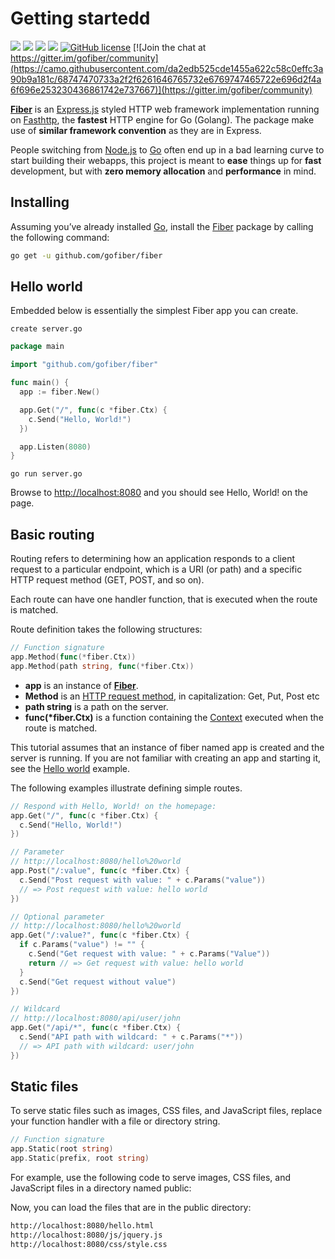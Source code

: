 # Getting startedd

[![](https://camo.githubusercontent.com/7fefac9c50028ef3a33c1d3b15bc6290c4df50c3/68747470733a2f2f696d672e736869656c64732e696f2f6769746875622f72656c656173652f676f66696265722f6669626572)](https://github.com/gofiber/fiber/releases) [![](https://camo.githubusercontent.com/41183f85541d788c8d93353ded748619d2d95c21/68747470733a2f2f696d672e736869656c64732e696f2f6769746875622f6c616e6775616765732f746f702f676f66696265722f6669626572)](https://camo.githubusercontent.com/41183f85541d788c8d93353ded748619d2d95c21/68747470733a2f2f696d672e736869656c64732e696f2f6769746875622f6c616e6775616765732f746f702f676f66696265722f6669626572) [![](https://camo.githubusercontent.com/fa22b9d46e4fc46b3a39dc24e617c6848b3cf1c3/68747470733a2f2f676f646f632e6f72672f6769746875622e636f6d2f676f66696265722f66696265723f7374617475732e737667)](https://godoc.org/github.com/gofiber/fiber) [![](https://camo.githubusercontent.com/cc2e9485ef6d4febc5d5de35fd8eedd876e51d96/68747470733a2f2f676f7265706f7274636172642e636f6d2f62616467652f6769746875622e636f6d2f676f66696265722f6669626572)](https://camo.githubusercontent.com/cc2e9485ef6d4febc5d5de35fd8eedd876e51d96/68747470733a2f2f676f7265706f7274636172642e636f6d2f62616467652f6769746875622e636f6d2f676f66696265722f6669626572) [![GitHub license](https://camo.githubusercontent.com/cd3cf7095707e17d7b74aed843775b5a2ef8756b/68747470733a2f2f696d672e736869656c64732e696f2f6769746875622f6c6963656e73652f676f66696265722f66696265722e737667)](https://github.com/gofiber/fiber/blob/master/LICENSE) [![Join the chat at https://gitter.im/gofiber/community](https://camo.githubusercontent.com/da2edb525cde1455a622c58c0effc3a90b9a181c/68747470733a2f2f6261646765732e6769747465722e696d2f4a6f696e253230436861742e737667)](https://gitter.im/gofiber/community)

[**Fiber**](https://github.com/gofiber/fiber) is an [Express.js](https://expressjs.com/en/4x/api.html) styled HTTP web framework implementation running on [Fasthttp](https://github.com/valyala/fasthttp), the **fastest** HTTP engine for Go \(Golang\). The package make use of **similar framework convention** as they are in Express.

People switching from [Node.js](https://nodejs.org/en/about/) to [Go](https://golang.org/doc/) often end up in a bad learning curve to start building their webapps, this project is meant to **ease** things up for **fast** development, but with **zero memory allocation** and **performance** in mind.

## Installing

Assuming you’ve already installed [Go](https://golang.org/doc/), install the [Fiber](https://github.com/gofiber/fiber) package by calling the following command:

```bash
go get -u github.com/gofiber/fiber
```

## Hello world

Embedded below is essentially the simplest Fiber app you can create.

```text
create server.go
```

```go
package main

import "github.com/gofiber/fiber"

func main() {
  app := fiber.New()

  app.Get("/", func(c *fiber.Ctx) {
    c.Send("Hello, World!")
  })

  app.Listen(8080)
}
```

```text
go run server.go
```

Browse to [http://localhost:8080](http://localhost:8080/) and you should see Hello, World! on the page.

## Basic routing

Routing refers to determining how an application responds to a client request to a particular endpoint, which is a URI \(or path\) and a specific HTTP request method \(GET, POST, and so on\).

Each route can have one handler function, that is executed when the route is matched.

Route definition takes the following structures:

```go
// Function signature
app.Method(func(*fiber.Ctx))
app.Method(path string, func(*fiber.Ctx))
```

* **app** is an instance of [**Fiber**]().
* **Method** is an [HTTP request method](https://github.com/gofiber/docs/tree/34729974f7d6c1d8363076e7e88cd71edc34a2ac/application?id=methods/README.md), in capitalization: Get, Put, Post etc
* **path string** is a path on the server.
* **func\(\*fiber.Ctx\)** is a function containing the [Context](https://github.com/gofiber/docs/tree/34729974f7d6c1d8363076e7e88cd71edc34a2ac/context/README.md) executed when the route is matched.

This tutorial assumes that an instance of fiber named app is created and the server is running. If you are not familiar with creating an app and starting it, see the [Hello world]() example.

The following examples illustrate defining simple routes.

```go
// Respond with Hello, World! on the homepage:
app.Get("/", func(c *fiber.Ctx) {
  c.Send("Hello, World!")
})

// Parameter
// http://localhost:8080/hello%20world
app.Post("/:value", func(c *fiber.Ctx) {
  c.Send("Post request with value: " + c.Params("value"))
  // => Post request with value: hello world
})

// Optional parameter
// http://localhost:8080/hello%20world
app.Get("/:value?", func(c *fiber.Ctx) {
  if c.Params("value") != "" {
    c.Send("Get request with value: " + c.Params("Value"))
    return // => Get request with value: hello world
  }
  c.Send("Get request without value")
})

// Wildcard
// http://localhost:8080/api/user/john
app.Get("/api/*", func(c *fiber.Ctx) {
  c.Send("API path with wildcard: " + c.Params("*"))
  // => API path with wildcard: user/john
})
```

## Static files

To serve static files such as images, CSS files, and JavaScript files, replace your function handler with a file or directory string.

```go
// Function signature
app.Static(root string)
app.Static(prefix, root string)
```

For example, use the following code to serve images, CSS files, and JavaScript files in a directory named public:

Now, you can load the files that are in the public directory:

```bash
http://localhost:8080/hello.html
http://localhost:8080/js/jquery.js
http://localhost:8080/css/style.css
```

